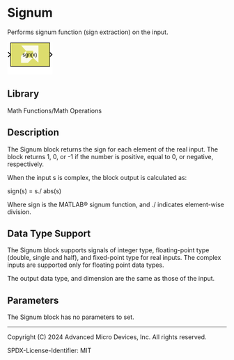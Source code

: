 # Signum

Performs signum function (sign extraction) on the input.

![](./Images/block.png)

## Library

Math Functions/Math Operations

## Description

The Signum block returns the sign for each element of the real input.
The block returns 1, 0, or -1 if the number is positive, equal to 0, or
negative, respectively.

When the input s is complex, the block output is calculated as:

sign(s) = s./ abs(s) 


Where sign is the MATLAB® signum function, and ./ indicates
element-wise division.

## Data Type Support

The Signum block supports signals of integer type, floating-point type
(double, single and half), and fixed-point type for real inputs. The
complex inputs are supported only for floating point data types.

The output data type, and dimension are the same as those of the input.

## Parameters

The Signum block has no parameters to set.

--------------
Copyright (C) 2024 Advanced Micro Devices, Inc.
All rights reserved.

SPDX-License-Identifier: MIT
